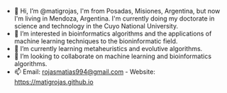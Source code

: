 - 👋 Hi, I’m @matigrojas, I'm from Posadas, Misiones, Argentina, but now I'm living in Mendoza, Argentina. 
I'm currently doing my doctorate in science and technology in the Cuyo National University.
- 👀 I’m interested in bioinformatics algorithms and the applications of machine learning techniques to the bioninformatic field.
- 🌱 I’m currently learning metaheuristics and evolutive algorithms.
- 💞️ I’m looking to collaborate on machine learning and bioinformatics algorithms.
- 📫 Email: rojasmatias994@gmail.com - Website: https://matigrojas.github.io

<!---
matigrojas/matigrojas is a ✨ special ✨ repository because its `README.md` (this file) appears on your GitHub profile.
You can click the Preview link to take a look at your changes.
--->
